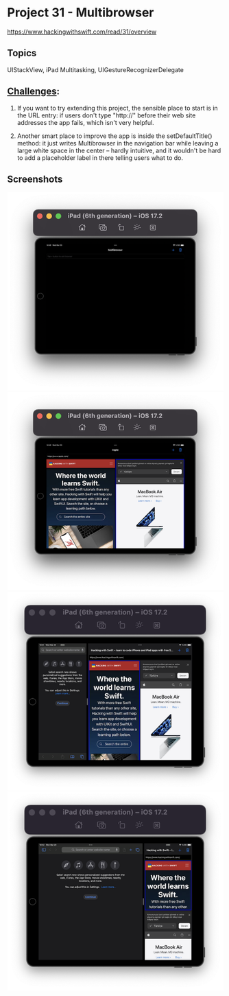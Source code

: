 # Project 31 - Multibrowser

https://www.hackingwithswift.com/read/31/overview

## Topics
UIStackView, iPad Multitasking, UIGestureRecognizerDelegate

## [Challenges](https://www.hackingwithswift.com/read/31/6/wrap-up):
1. If you want to try extending this project, the sensible place to start is in the URL entry: if users don't type "http://" before their web site addresses the app fails, which isn't very helpful.

2. Another smart place to improve the app is inside the setDefaultTitle() method: it just writes Multibrowser in the navigation bar while leaving a large white space in the center – hardly intuitive, and it wouldn't be hard to add a placeholder label in there telling users what to do.

## Screenshots

![screenshot1](screenshots/Screenshot1.png)
![screenshot2](screenshots/Screenshot2.png)
![screenshot3](screenshots/Screenshot3.png)
![screenshot4](screenshots/Screenshot4.png)
